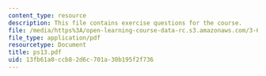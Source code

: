 ```yaml
---
content_type: resource
description: This file contains exercise questions for the course.
file: /media/https%3A/open-learning-course-data-rc.s3.amazonaws.com/3-60-symmetry-structure-and-tensor-properties-of-materials-fall-2005/13fb61a0ccb82d6c701a30b195f2f736_ps13.pdf
file_type: application/pdf
resourcetype: Document
title: ps13.pdf
uid: 13fb61a0-ccb8-2d6c-701a-30b195f2f736
---
```

